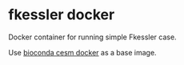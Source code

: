 # fkessler docker

Docker container for running simple Fkessler case.


Use [bioconda cesm docker](https://bioconda.github.io/recipes/cesm/README.html) as a base image.
